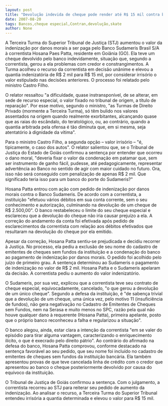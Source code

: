 ```yaml
---
layout: post
title: "Devolução indevida de cheque pode render até R$ 15 mil contra bancos."
date: 2007-08-20
tags: Bancos,cheque especial,Contran,devolução,skate
author: None
---
```


A Terceira Turma do Superior Tribunal de Justi&ccedil;a (STJ) aumentou o valor da indeniza&ccedil;&atilde;o por danos morais a ser paga pelo Banco Sudameris Brasil S/A &agrave; correntista Hosana Paes Patta, residente em Goi&acirc;nia (GO). Ela teve um cheque devolvido pelo banco indevidamente, situa&ccedil;&atilde;o que, segundo a correntista, gerou a ela problemas com credor e constrangimentos. A Turma acolheu o recurso da correntista em decis&atilde;o un&acirc;nime e elevou a quantia indenizat&oacute;ria de R$ 2 mil para R$ 15 mil, por considerar irris&oacute;rio o valor estipulado nas decis&otilde;es anteriores. O processo foi relatado pelo ministro Castro Filho. 

O relator ressaltou &quot;a dificuldade, quase instranspon&iacute;vel, de se alterar, em sede de recurso especial, o valor fixado no tribunal de origem, a t&iacute;tulo de repara&ccedil;&atilde;o&quot;. Por esse motivo, segundo o ministro, &quot;as Turmas de Direito Privado (mormente a Terceira Turma), s&oacute; t&ecirc;m bulido nos valores assentados na origem quando realmente exorbitantes, alcan&ccedil;ando quase que as raias do esc&acirc;ndalo, do teratol&oacute;gico, ou, ao contr&aacute;rio, quando a quantia arbitrada pela ofensa &eacute; t&atilde;o diminuta que, em si mesma, seja atentat&oacute;rio &agrave; dignidade da v&iacute;tima&quot;. 

Para o ministro Castro Filho, a segunda op&ccedil;&atilde;o &ndash; valor irris&oacute;rio &ndash; &quot;&eacute;, tipicamente, o caso dos autos&quot;. O relator salientou que, se o Tribunal de Justi&ccedil;a do Estado de Goi&aacute;s confirmou a senten&ccedil;a por entender que ocorreu o dano moral, &quot;deveria fixar o valor da condena&ccedil;&atilde;o em patamar que, sem ser instrumento de ganho f&aacute;cil, pudesse, at&eacute; pedagogicamente, representar advert&ecirc;ncia ao Banco no sentido de agir com maior cuidado no futuro. Ora, isso n&atilde;o ser&aacute; conseguido com penaliza&ccedil;&atilde;o de apenas R$ 2 mil. Que significado teria isso para um banco do porte do Sudameris?&quot; 

Hosana Patta entrou com a&ccedil;&atilde;o com pedido de indeniza&ccedil;&atilde;o por danos morais contra o Banco Sudameris. De acordo com a correntista, a institui&ccedil;&atilde;o &quot;efetuou v&aacute;rios d&eacute;bitos em sua conta corrente, sem o seu conhecimento e autoriza&ccedil;&atilde;o, culminando na devolu&ccedil;&atilde;o de um cheque de R$ 2.500,00&quot;. O banco restabeleceu o limite do seu cheque especial e esclareceu que a devolu&ccedil;&atilde;o do cheque n&atilde;o iria causar preju&iacute;zo a ela. A corre&ccedil;&atilde;o do andamento da conta foi efetivada ap&oacute;s pedido de esclarecimentos da correntista com rela&ccedil;&atilde;o aos d&eacute;bitos efetivados que resultaram na devolu&ccedil;&atilde;o do cheque por ela emitido. 

Apesar da corre&ccedil;&atilde;o, Hosana Patta sentiu-se prejudicada e decidiu recorrer &agrave; Justi&ccedil;a. No processo, ela pediu a exclus&atilde;o de seu nome do cadastro de emitentes de cheques sem fundos da institui&ccedil;&atilde;o e a condena&ccedil;&atilde;o do banco ao pagamento de indeniza&ccedil;&atilde;o por danos morais. O pedido foi acolhido pelo ju&iacute;zo de primeiro grau. A senten&ccedil;a determinou ao Sudameris o pagamento de indeniza&ccedil;&atilde;o no valor de R$ 2 mil. Hosana Patta e o Sudameris apelaram da decis&atilde;o. A correntista pediu o aumento do valor indenizat&oacute;rio. 

O Sudameris, por sua vez, explicou que a correntista teve seu contrato de cheque especial, equivocadamente, cancelado, &quot;o que gerou a devolu&ccedil;&atilde;o de um &uacute;nico cheque&quot;. Segundo a defesa da institui&ccedil;&atilde;o, &eacute; &quot;de saben&ccedil;a trivial que a devolu&ccedil;&atilde;o de um cheque, uma &uacute;nica vez, pelo motivo 11 (insufici&ecirc;ncia de fundos), n&atilde;o gera negativa&ccedil;&atilde;o no Cadastro de Emitentes de Cheques sem Fundos, nem na Serasa e muito menos no SPC, raz&atilde;o pela qual n&atilde;o houve qualquer dano &agrave; requerente (Hosana Patta), primeira apelante, posto que o pr&oacute;prio banco reconheceu a falha e regularizou a situa&ccedil;&atilde;o&quot;. 

O banco alegou, ainda, estar clara a inten&ccedil;&atilde;o da correntista &quot;em se valer do epis&oacute;dio para tirar alguma vantagem, caracterizando o enriquecimento il&iacute;cito, o que &eacute; execrado pelo direito p&aacute;trio&quot;. Ao contr&aacute;rio do afirmado na defesa do banco, Hosana Patta comprovou, conforme destacado na senten&ccedil;a favor&aacute;vel ao seu pedido, que seu nome foi inclu&iacute;do no cadastro de emitentes de cheques sem fundos da institui&ccedil;&atilde;o banc&aacute;ria. Ela tamb&eacute;m apresentou provas de que teve cancelada linha de cr&eacute;dito com o credor que apresentou ao banco o cheque posteriormente devolvido por causa do equ&iacute;voco da institui&ccedil;&atilde;o. 

O Tribunal de Justi&ccedil;a de Goi&aacute;s confirmou a senten&ccedil;a. Com o julgamento, a correntista recorreu ao STJ para reiterar seu pedido de aumento da indeniza&ccedil;&atilde;o. Ao analisar o recurso, a Terceira Turma do Superior Tribunal entendeu irris&oacute;ria a quantia determinada e elevou o valor para R$ 15 mil.
 